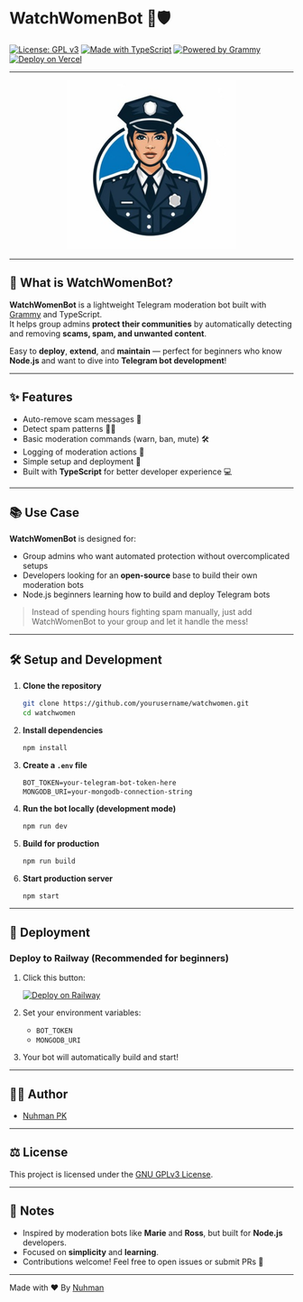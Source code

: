 # WatchWomenBot 🤖🛡️

[![License: GPL v3](https://img.shields.io/badge/License-GPLv3-blue.svg)](https://www.gnu.org/licenses/gpl-3.0)
[![Made with TypeScript](https://img.shields.io/badge/Made%20with-TypeScript-3178C6.svg)](https://www.typescriptlang.org/)
[![Powered by Grammy](https://img.shields.io/badge/Powered%20by-grammy-00b2ff.svg)](https://grammy.dev/)
[![Deploy on Vercel](https://img.shields.io/badge/Deploy%20on-Vercel-000.svg?logo=vercel)](https://vercel.com/)

---

<p align="center">
  <img src="https://github.com/nuhmanpk/WatchWomen/blob/main/src/assets/images/logo.png?raw=true" width="300" height="300" />
</p>

---

## 🌟 What is WatchWomenBot?

**WatchWomenBot** is a lightweight Telegram moderation bot built with [Grammy](https://grammy.dev/) and TypeScript.  
It helps group admins **protect their communities** by automatically detecting and removing **scams, spam, and unwanted content**.

Easy to **deploy**, **extend**, and **maintain** — perfect for beginners who know **Node.js** and want to dive into **Telegram bot development**!

---

## ✨ Features

- Auto-remove scam messages 🚫
- Detect spam patterns 🕵️‍♂️
- Basic moderation commands (warn, ban, mute) 🛠️
- Logging of moderation actions 📜
- Simple setup and deployment 🚀
- Built with **TypeScript** for better developer experience 💻

---

## 📚 Use Case

**WatchWomenBot** is designed for:
- Group admins who want automated protection without overcomplicated setups
- Developers looking for an **open-source** base to build their own moderation bots
- Node.js beginners learning how to build and deploy Telegram bots

> Instead of spending hours fighting spam manually, just add WatchWomenBot to your group and let it handle the mess!

---

## 🛠 Setup and Development

1. **Clone the repository**
   ```bash
   git clone https://github.com/yourusername/watchwomen.git
   cd watchwomen
   ```

2. **Install dependencies**
   ```bash
   npm install
   ```

3. **Create a `.env` file**
   ```env
   BOT_TOKEN=your-telegram-bot-token-here
   MONGODB_URI=your-mongodb-connection-string
   ```

4. **Run the bot locally (development mode)**
   ```bash
   npm run dev
   ```

5. **Build for production**
   ```bash
   npm run build
   ```

6. **Start production server**
   ```bash
   npm start
   ```

---

## 🚀 Deployment

### Deploy to Railway (Recommended for beginners)

1. Click this button:

   [![Deploy on Railway](https://railway.app/button.svg)](https://railway.app/template/new)

2. Set your environment variables:
   - `BOT_TOKEN`
   - `MONGODB_URI`

3. Your bot will automatically build and start!

---


## 🧑‍💻 Author

- [Nuhman PK](https://github.com/nuhmanpk)

---

## ⚖️ License

This project is licensed under the [GNU GPLv3 License](https://www.gnu.org/licenses/gpl-3.0.html).

---

## 📢 Notes

- Inspired by moderation bots like **Marie** and **Ross**, but built for **Node.js** developers.
- Focused on **simplicity** and **learning**.
- Contributions welcome! Feel free to open issues or submit PRs 🚀

---

Made with ❤️ By [Nuhman](https://github.com/nuhmanpk)
